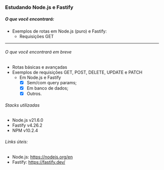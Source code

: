 ### Estudando Node.js e Fastify

##### O que você encontrará:

- Exemplos de rotas em Node.js (puro) e Fastify:
  - Requisições GET

---

###### O que você encontrará em breve

- Rotas básicas e avançadas
- Exemplos de requisições GET, POST, DELETE, UPDATE e PATCH
  - Em Node.js e Fastify
    - [x] Sem/com query params;
    - [x] Em banco de dados;
    - [x] Outros.

###### Stacks utilizadas

- Node.js v21.6.0
- Fastify v4.26.2
- NPM v10.2.4

###### Links úteis:

- Node.js: https://nodejs.org/en
- Fastify: https://fastify.dev/
